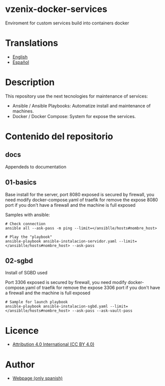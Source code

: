 # vzenix-docker-services

Enviroment for custom services build into containers docker

# Translations

* [English](https://github.com/vzenix/vzenix-docker-services/blob/main/README.md)
* [Español](https://github.com/vzenix/vzenix-docker-services/blob/main/READNE_ES.md)

# Description

This repository use the next tecnologies for maintenance of services:

* Ansible / Ansible Playbooks: Automatize install and maintenance of machines.
* Docker / Docker Compose: System for expose the services.

# Contenido del repositorio

## docs

Appendeds to documentation

## 01-basics

Base install for the server, port 8080 exposed is secured by firewall, you need modify docker-compose.yaml of traefik for remove the expose 8080 port if you don't have a firewall and the machine is full exposed

Samples with ansible:

```
# Check connection
ansible all --ask-pass -m ping --limit=</ansiblle/hosts#nombre_host>

# Play the "playbook"
ansible-playbook ansible-instalacion-servidor.yaml --limit=</ansiblle/hosts#nombre_host> --ask-pass
```

## 02-sgbd

Install of SGBD used

Port 3306 exposed is secured by firewall, you need modify docker-compose.yaml of traefik for remove the expose 3306 port if you don't have a firewall and the machine is full exposed

```
# Sample for launch playbook
ansible-playbook ansible-instalacion-sgbd.yaml --limit=</ansiblle/hosts#nombre_host> --ask-pass --ask-vault-pass
```

# Licence

* [Attribution 4.0 International (CC BY 4.0)](https://github.com/vzenix/vzenix-docker-services/blob/main/LICENCE.md)

# Author

* [Webpage (only spanish)](https://vzenix.es) 
